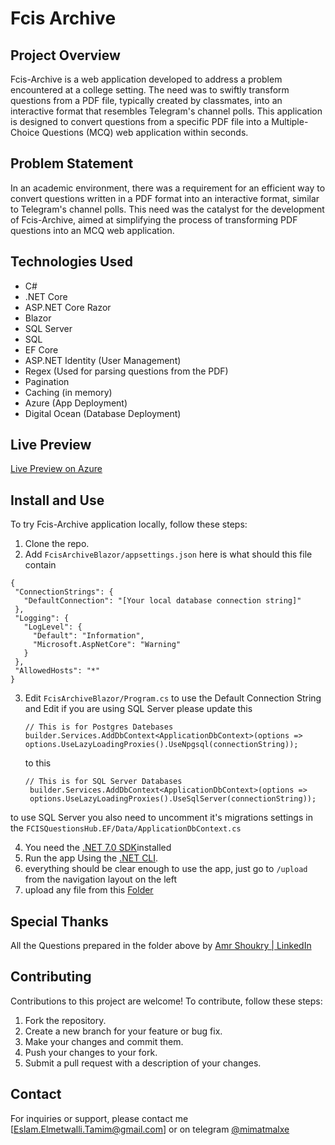 # Fcis Archive 


## Project Overview
Fcis-Archive is a web application developed to address a problem encountered at a college setting. The need was to swiftly transform questions from a PDF file, typically created by classmates, into an interactive format that resembles Telegram's channel polls. This application is designed to convert questions from a specific PDF file into a Multiple-Choice Questions (MCQ) web application within seconds.

## Problem Statement
In an academic environment, there was a requirement for an efficient way to convert questions written in a PDF format into an interactive format, similar to Telegram's channel polls. This need was the catalyst for the development of Fcis-Archive, aimed at simplifying the process of transforming PDF questions into an MCQ web application.

## Technologies Used
- C#
- .NET Core
- ASP.NET Core Razor
- Blazor
- SQL Server
- SQL
- EF Core
- ASP.NET Identity (User Management)
- Regex (Used for parsing questions from the PDF)
- Pagination
- Caching (in memory)
- Azure (App Deployment)
- Digital Ocean (Database Deployment)

## Live Preview
[Live Preview on Azure](https://fcis-archive-blazor.azurewebsites.net)

## Install and Use 
To try Fcis-Archive application locally, follow these steps:
1. Clone the repo.
2. Add `FcisArchiveBlazor/appsettings.json` 
   here is what should this file contain 
 ```
 {
  "ConnectionStrings": {
    "DefaultConnection": "[Your local database connection string]"
  },
  "Logging": {
    "LogLevel": {
      "Default": "Information",
      "Microsoft.AspNetCore": "Warning"
    }
  },
  "AllowedHosts": "*"
}
```
3. Edit `FcisArchiveBlazor/Program.cs` to use the Default Connection String and Edit if you are using SQL Server please update this
   ```
   // This is for Postgres Datebases
   builder.Services.AddDbContext<ApplicationDbContext>(options => 
   options.UseLazyLoadingProxies().UseNpgsql(connectionString));
   ```
   to this 
   ```
   // This is for SQL Server Databases
	builder.Services.AddDbContext<ApplicationDbContext>(options =>
    options.UseLazyLoadingProxies().UseSqlServer(connectionString));
    ```
to use SQL Server you also need to  uncomment it's migrations settings in the `FCISQuestionsHub.EF/Data/ApplicationDbContext.cs`

4. You need the [.NET 7.0 SDK](https://dotnet.microsoft.com/en-us/download/dotnet/7.0)installed 
5. Run the app Using the [.NET CLI](https://learn.microsoft.com/en-us/dotnet/core/tools/).
6. everything should be clear enough to use the app, just go to `/upload` from the navigation layout on the left
7. upload any file from this [Folder](https://drive.google.com/drive/folders/1ABybBDinUSADI72-prqyBOow-JEjI_US?usp=sharing)


## Special Thanks 
All the Questions prepared in the folder above by [Amr Shoukry | LinkedIn](https://www.linkedin.com/in/amrshoukry/)

## Contributing
Contributions to this project are welcome! To contribute, follow these steps:
1. Fork the repository.
2. Create a new branch for your feature or bug fix.
3. Make your changes and commit them.
4. Push your changes to your fork.
5. Submit a pull request with a description of your changes.

## Contact
For inquiries or support, please contact me [Eslam.Elmetwalli.Tamim@gmail.com] or on telegram [@mimatmalxe](https://t.me/mimatmalxe)
